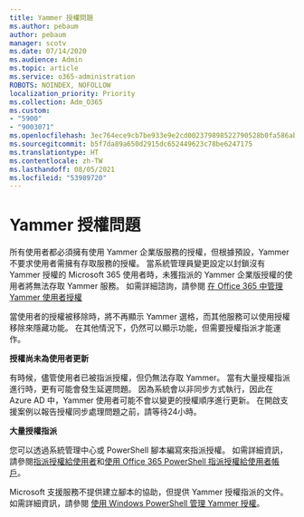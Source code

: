 ```yaml
---
title: Yammer 授權問題
ms.author: pebaum
author: pebaum
manager: scotv
ms.date: 07/14/2020
ms.audience: Admin
ms.topic: article
ms.service: o365-administration
ROBOTS: NOINDEX, NOFOLLOW
localization_priority: Priority
ms.collection: Adm_O365
ms.custom:
- "5900"
- "9003071"
ms.openlocfilehash: 3ec764ece9cb7be933e9e2cd002379898522790528b0fa586ab501424b00cd7b
ms.sourcegitcommit: b5f7da89a650d2915dc652449623c78be6247175
ms.translationtype: HT
ms.contentlocale: zh-TW
ms.lasthandoff: 08/05/2021
ms.locfileid: "53989720"
---
```

# <a name="yammer-licensing-issues"></a>Yammer 授權問題

所有使用者都必須擁有使用 Yammer 企業版服務的授權，但根據預設，Yammer 不要求使用者需擁有存取服務的授權。 當系統管理員變更設定以封鎖沒有 Yammer 授權的 Microsoft 365 使用者時，未獲指派的 Yammer 企業版授權的使用者將無法存取 Yammer 服務。 如需詳細諮詢，請參閱 [在 Office 365 中管理 Yammer 使用者授權](https://docs.microsoft.com/yammer/manage-yammer-users/manage-yammer-licenses-in-office-365) 

當使用者的授權被移除時，將不再顯示 Yammer 選格，而其他服務可以使用授權移除來隱藏功能。 在其他情況下，仍然可以顯示功能，但需要授權指派才能運作。  

**授權尚未為使用者更新**  

有時候，儘管使用者已被指派授權，但仍無法存取 Yammer。 當有大量授權指派進行時，更有可能會發生延遲問題。 因為系統會以非同步方式執行，因此在 Azure AD 中，Yammer 使用者可能不會以變更的授權順序進行更新。 在開啟支援案例以報告授權同步處理問題之前，請等待24小時。  

**大量授權指派**  

您可以透過系統管理中心或 PowerShell 腳本編寫來指派授權。 如需詳細資訊，請參閱[指派授權給使用者](https://docs.microsoft.com/microsoft-365/admin/manage/assign-licenses-to-users)和[使用 Office 365 PowerShell 指派授權給使用者帳戶](https://docs.microsoft.com/office365/enterprise/powershell/assign-licenses-to-user-accounts-with-office-365-powershell)。 

Microsoft 支援服務不提供建立腳本的協助，但提供 Yammer 授權指派的文件。 如需詳細資訊，請參閱 [使用 Windows PowerShell 管理 Yammer 授權](https://docs.microsoft.com/yammer/manage-yammer-users/manage-yammer-licenses-in-office-365#manage-yammer-licenses-by-using-windows-powershell)。